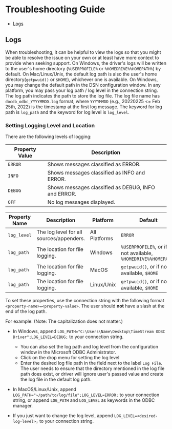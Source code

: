 # Troubleshooting Guide

- [Logs](#logs)

## Logs

When troubleshooting, it can be helpful to view the logs so that you might be able 
to resolve the issue on your own or at least have more context to provide when seeking support. 
On Windows, the driver's logs will be written to the user's home directory (`%USERPROFILE%` or `%HOMEDRIVE%%HOMEPATH%`) by default.
On Mac/Linux/Unix, the default log path is also the user's home directory(`getpwuid()` or `$HOME`), whichever one is available.
On Windows, you may change the default path in the DSN configuration window.
In any platform, you may pass your log path / log level in the connection string.
The log path indicates the path to store the log file. The log file name has `docdb_odbc_YYYYMMDD.log` format, 
where `YYYYMMDD` (e.g., 20220225 <= Feb 25th, 2022)
is the timestamp at the first log message.
The keyword for log path is `log_path` and the keyword for log level is `log_level`. 

### Setting Logging Level and Location
There are the following levels of logging:

| Property Value | Description |
|--------|-------------|
| `ERROR` | Shows messages classified as ERROR.|
| `INFO` | Shows messages classified as INFO and ERROR.|
| `DEBUG` | Shows messages classified as DEBUG, INFO and ERROR.|
| `OFF` | No log messages displayed.|

| Property Name | Description | Platform | Default |
|--------|-------------|--------|---------------|
| `log_level` | The log level for all sources/appenders. | All Platforms | `ERROR` |
| `log_path` | The location for file logging. | Windows | `%USERPROFILE%`, or if not available, `%HOMEDRIVE%%HOMEPATH%` |
| `log_path` | The location for file logging. | MacOS | `getpwuid()`, or if not available, `$HOME` |
| `log_path` | The location for file logging. | Linux/Unix | `getpwuid()`, or if not available, `$HOME` |

To set these properties, use the connection string with the following format 
`<property-name>=<property-value>`. The user should **not** have a slash at the end of the log path. 

For example: (Note: The capitalization does not matter.)
- In Windows, append `LOG_PATH="C:\Users\Name\Desktop\TimeStream ODBC Driver";LOG_LEVEL=DEBUG;` 
to your connection string.
    * You can also set the log path and log level from the configuration window in the Microsoft ODBC Administrator. 
    * Click on the drop menu for setting the log level
    * Enter the desired log file path in the field next to the label `Log File`. The user needs to ensure that the directory mentioned in the log file path does exist, or driver will ignore user's passed value and create the log file in the default log path.

- In MacOS/Linux/Unix, append `LOG_PATH="~/path/to/log/file";LOG_LEVEL=ERROR;` to your connection string, or append
`LOG_PATH` and `LOG_LEVEL` as keywords in the ODBC manager. 
- If you just want to change the log level, append `LOG_LEVEL=<desired-log-level>;` to your connection string.
